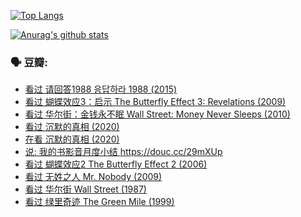 [![Top Langs](https://github-readme-stats.vercel.app/api/top-langs/?username=w940853815)](https://github.com/anuraghazra/github-readme-stats)

[![Anurag's github stats](https://github-readme-stats.vercel.app/api?username=w940853815)](https://github.com/anuraghazra/github-readme-stats)

### 🗣 豆瓣:

<!-- DOUBAN-ACTIVITIES:START -->
- [看过 请回答1988 응답하라 1988‎ (2015)](https://www.douban.com/doubanapp/dispatch?uri=/status/3135130679/)
- [看过 蝴蝶效应3：启示 The Butterfly Effect 3: Revelations‎ (2009)](https://www.douban.com/doubanapp/dispatch?uri=/status/3128225882/)
- [看过 华尔街：金钱永不眠 Wall Street: Money Never Sleeps‎ (2010)](https://www.douban.com/doubanapp/dispatch?uri=/status/3126960388/)
- [看过 沉默的真相‎ (2020)](https://www.douban.com/doubanapp/dispatch?uri=/status/3125110312/)
- [在看 沉默的真相‎ (2020)](https://www.douban.com/doubanapp/dispatch?uri=/status/3123667668/)
- [说: 我的书影音月度小结 https://douc.cc/29mXUp ](https://www.douban.com/doubanapp/dispatch?uri=/status/3123129540/)
- [看过 蝴蝶效应2 The Butterfly Effect 2‎ (2006)](https://www.douban.com/doubanapp/dispatch?uri=/status/3118478616/)
- [看过 无姓之人 Mr. Nobody‎ (2009)](https://www.douban.com/doubanapp/dispatch?uri=/status/3112842026/)
- [看过 华尔街 Wall Street‎ (1987)](https://www.douban.com/doubanapp/dispatch?uri=/status/3111253138/)
- [看过 绿里奇迹 The Green Mile‎ (1999)](https://www.douban.com/doubanapp/dispatch?uri=/status/3103887556/)
<!-- DOUBAN-ACTIVITIES:END -->
<!--
**w940853815/w940853815** is a ✨ _special_ ✨ repository because its `README.md` (this file) appears on your GitHub profile.

Here are some ideas to get you started:

- 🔭 I’m currently working on ...
- 🌱 I’m currently learning ...
- 👯 I’m looking to collaborate on ...
- 🤔 I’m looking for help with ...
- 💬 Ask me about ...
- 📫 How to reach me: ...
- 😄 Pronouns: ...
- ⚡ Fun fact: ...
-->
